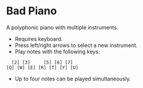# Bad Piano
A polyphonic piano with multiple instruments.
* Requires keyboard.
* Press left/right arrows to select a new instrument.
* Play notes with the following keys: 
```  
  [2] [3]     [5] [6] [7]
[Q] [W] [E] [R] [T] [Y] [U]
```
* Up to four notes can be played simultaneously.